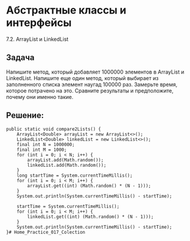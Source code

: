 # Абстрактные классы и интерфейсы 

7.2. ArrayList и LinkedList

Задача
--------

Напишите метод, который добавляет 1000000 элементов в ArrayList и LinkedList. 
Напишите еще один метод, который выбирает из заполненного списка элемент наугад 100000 раз. 
Замерьте время, которое потрачено на это. Сравните результаты и предположите, почему они именно такие.

Решение:
--------

    public static void compare2Lists() {
        ArrayList<Double> arrayList = new ArrayList<>();
        LinkedList<Double> linkedList = new LinkedList<>();
        final int N = 1000000;
        final int M = 1000;
        for (int i = 0; i < N; i++) {
            arrayList.add(Math.random());
            linkedList.add(Math.random());
        }
        long startTime = System.currentTimeMillis();
        for (int i = 0; i < M; i++) {
            arrayList.get((int) (Math.random() * (N - 1)));
        }
        System.out.println(System.currentTimeMillis() - startTime);

        startTime = System.currentTimeMillis();
        for (int i = 0; i < M; i++) {
            linkedList.get((int) (Math.random() * (N - 1)));
        }
        System.out.println(System.currentTimeMillis() - startTime);
    }# Home_Practice_017_Colection
